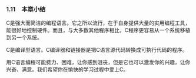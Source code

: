 ### 1.11　本章小结

C是强大而简洁的编程语言。它之所以流行，在于自身提供大量的实用编程工具，能很好地控制硬件。而且，与大多数其他程序相比，C程序更容易从一个系统移植到另一个系统。

C是编译型语言。C编译器和链接器是把C语言源代码转换成可执行代码的程序。

用C语言编程可能费力、困难，让你感到沮丧，但是它也可以激发你的兴趣，让你兴奋、满意。我们希望你在愉快的学习过程中爱上C。


